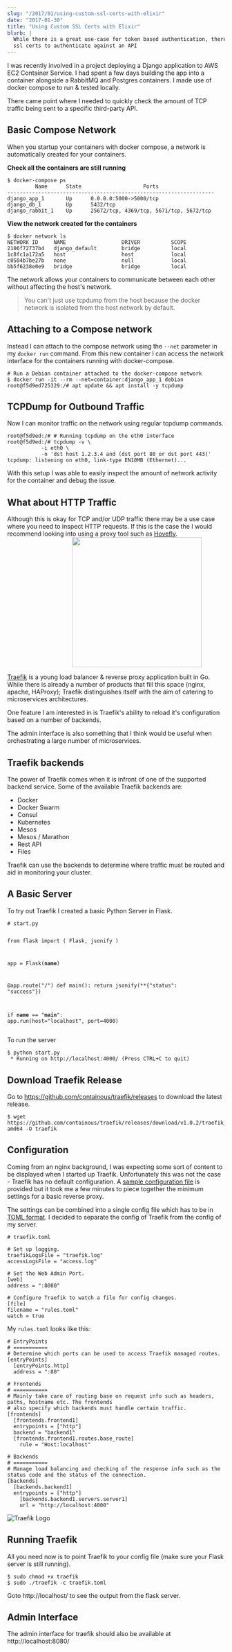 ```yaml
---
slug: "/2017/01/using-custom-ssl-certs-with-elixir"
date: "2017-01-30"
title: "Using Custom SSL Certs with Elixir"
blurb: |
  While there is a great use-case for token based authentication, there is an emerging trend of using self-signed
  ssl certs to authenticate against an API
---
```


I was recently involved in a project deploying a Django application to AWS EC2 Container Service. I had spent a few days building the app into a container alongside a RabbitMQ and Postgres containers. I made use of docker compose to run &amp; tested locally.

There came point where I needed to quickly check the amount of TCP traffic being sent to a specific third-party API.
<h2>Basic Compose Network</h2>
When you startup your containers with docker compose, a network is automatically created for your containers.

<strong>Check all the containers are still running</strong>
<pre><code class="bash">$ docker-compose ps
         Name      State                    Ports
-------------------------------------------------------------------
django_app_1       Up      0.0.0.0:5000-&gt;5000/tcp
django_db_1        Up      5432/tcp
django_rabbit_1    Up      25672/tcp, 4369/tcp, 5671/tcp, 5672/tcp
</code></pre>
<strong>View the network created for the containers</strong>
<pre><code class="bash">$ docker network ls
NETWORK ID     NAME                  DRIVER          SCOPE
2106f72737b4   django_default        bridge          local
1c8fc1a172a5   host                  host            local
c0504b7be27b   none                  null            local
bb5f6238e0e9   bridge                bridge          local
</code></pre>
The network allows your containers to communicate between each other without affecting the host's network.
<blockquote>You can't just use tcpdump from the host because the docker network is isolated from the host network by default.</blockquote>
<h2>Attaching to a Compose network</h2>
Instead I can attach to the compose network using the <code>--net</code> parameter in my <code>docker run</code> command. From this new container I can access the network interface for the containers running with docker-compose.
<pre><code class="bash"># Run a Debian container attached to the docker-compose network
$ docker run -it --rm --net=container:django_app_1 debian
root@f5d9ed725329:/# apt update &amp;&amp; apt install -y tcpdump
</code></pre>
<h2>TCPDump for Outbound Traffic</h2>
Now I can monitor traffic on the network using regular tcpdump commands.
<pre><code>root@f5d9ed:/# # Running tcpdump on the eth0 interface
root@f5d9ed:/# tcpdump -v \
           -i eth0 \
           -n 'dst host 1.2.3.4 and (dst port 80 or dst port 443)'
tcpdump: listening on eth0, link-type EN10MB (Ethernet)...
</code></pre>
With this setup I was able to easily inspect the amount of network activity for the container and debug the issue.
<h2>What about HTTP Traffic</h2>
Although this is okay for TCP and/or UDP traffic there may be a use case where you need to inspect HTTP requests. If this is the case the I would recommend looking into using a proxy tool such as <a href="https://hoverfly.io/">Hovefly</a>.

<img src="https://www.jforte.me/wp-content/uploads/2017/06/traefik.logo-2-300x300.png" alt="" class="alignnone size-medium wp-image-56" style="margin-left: 150px" width="300" height="300">

<a href="https://traefik.io/">Traefik</a> is a young load balancer &amp; reverse proxy application built in Go. While there is already a number of products that fill this space (nginx, apache, HAProxy); Traefik distinguishes itself with the aim of catering to microservices architectures.

One feature I am interested in is Traefik's ability to reload it's configuration based on a number of backends.

The admin interface is also something that I think would be useful when orchestrating a large number of microservices.
<h2>Traefik backends</h2>
The power of Traefik comes when it is infront of one of the supported backend service. Some of the available Traefik backends are:
<ul>
 	<li>Docker</li>
 	<li>Docker Swarm</li>
 	<li>Consul</li>
 	<li>Kubernetes</li>
 	<li>Mesos</li>
 	<li>Mesos / Marathon</li>
 	<li>Rest API</li>
 	<li>Files</li>
</ul>
Traefik can use the backends to determine where traffic must be routed and aid in monitoring your cluster.
<h2>A Basic Server</h2>
To try out Traefik I created a basic Python Server in Flask.
<pre><code class="python"># start.py

from flask import (
  Flask,
  jsonify
)

app = Flask(__name__)


@app.route("/")
def main():
  return jsonify(**{"status": "success"})

if __name__ == "__main__":
  app.run(host="localhost", port=4000)
</code></pre>
To run the server
<pre><code class="bash">$ python start.py
 * Running on http://localhost:4000/ (Press CTRL+C to quit)
</code></pre>
<h2>Download Traefik Release</h2>
Go to <a href="https://github.com/containous/traefik/releases">https://github.com/containous/traefik/releases</a> to download the latest release.
<pre><code class="bash">$ wget https://github.com/containous/traefik/releases/download/v1.0.2/traefik_linux-amd64 -O traefik
</code></pre>
<h2>Configuration</h2>
Coming from an nginx background, I was expecting some sort of content to be displayed when I started up Traefik. Unfortunately this was not the case - Traefik has no default configuration. A <a href="https://raw.githubusercontent.com/containous/traefik/master/traefik.sample.toml">sample configuration file</a> is provided but it took me a few minutes to piece together the minimum settings for a basic reverse proxy.

The settings can be combined into a single config file which has to be in <a href="https://github.com/toml-lang/toml">TOML format</a>. I decided to separate the config of Traefik from the config of my server.
<pre><code class="toml"># traefik.toml

# Set up logging.
traefikLogsFile = "traefik.log"
accessLogsFile = "access.log"

# Set the Web Admin Port.
[web]
address = ":8080"

# Configure Traefik to watch a file for config changes.
[file]
filename = "rules.toml"
watch = true
</code></pre>
My <code>rules.toml</code> looks like this:
<pre><code class="toml"># EntryPoints
# ===========
# Determine which ports can be used to access Traefik managed routes.
[entryPoints]
  [entryPoints.http]
  address = ":80"

# Frontends
# ===========
# Mainly take care of routing base on request info such as headers, paths, hostname etc. The frontends
# also specify which backends must handle certain traffic.
[frontends]
  [frontends.frontend1]
  entrypoints = ["http"]
  backend = "backend1"
  [frontends.frontend1.routes.base_route]
    rule = "Host:localhost"

# Backends
# ===========
# Manage load balancing and checking of the response info such as the status code and the status of the connection.
[backends]
  [backends.backend1]
  entrypoints = ["http"]
    [backends.backend1.servers.server1]
    url = "http://localhost:4000"
</code></pre>
<img src="" alt="Traefik Logo">
<h2>Running Traefik</h2>
All you need now is to point Traefik to your config file (make sure your Flask server is still running).
<pre><code class="bash">$ sudo chmod +x traefik
$ sudo ./traefik -c traefik.toml
</code></pre>
Goto http://localhost/ to see the output from the flask server.
<h2>Admin Interface</h2>
The admin interface for traefik should also be available at http://localhost:8080/